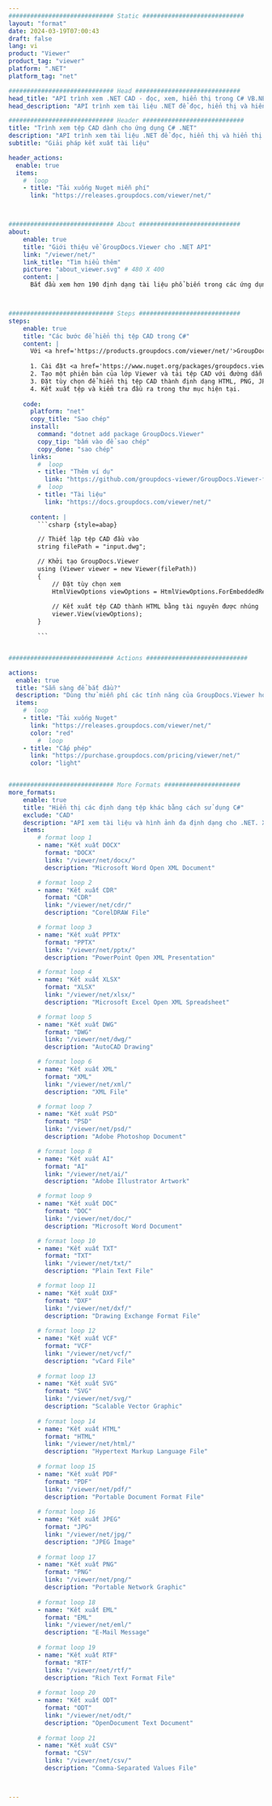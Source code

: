 ```yaml
---
############################# Static ############################
layout: "format"
date: 2024-03-19T07:00:43
draft: false
lang: vi
product: "Viewer"
product_tag: "viewer"
platform: ".NET"
platform_tag: "net"

############################# Head #############################
head_title: "API trình xem .NET CAD - đọc, xem, hiển thị trong C# VB.NET"
head_description: "API trình xem tài liệu .NET để đọc, hiển thị và hiển thị CAD trong mọi loại ứng dụng C#, ASP.NET, VB.NET & .NET Core."

############################# Header ############################
title: "Trình xem tệp CAD dành cho ứng dụng C# .NET" 
description: "API trình xem tài liệu .NET để đọc, hiển thị và hiển thị tệp CAD trong mọi loại ứng dụng C#, ASP.NET, VB.NET & .NET Core. Xem các tệp được hiển thị với định dạng và bố cục thực ở dạng HTML5, PDF hoặc dưới dạng hình ảnh bằng cách sử dụng một vài dòng mã." 
subtitle: "Giải pháp kết xuất tài liệu" 

header_actions:
  enable: true
  items:
    #  loop
    - title: "Tải xuống Nuget miễn phí"
      link: "https://releases.groupdocs.com/viewer/net/"



############################# About ############################
about:
    enable: true
    title: "Giới thiệu về GroupDocs.Viewer cho .NET API"
    link: "/viewer/net/"
    link_title: "Tìm hiểu thêm"
    picture: "about_viewer.svg" # 480 X 400
    content: |
      Bắt đầu xem hơn 190 định dạng tài liệu phổ biến trong các ứng dụng .NET của bạn bằng GroupDocs.Viewer dành cho API .NET bằng cách thêm một vài dòng mã. Các nhà phát triển có thể dễ dàng hiển thị PDF, Word Xử lý, Bảng tính Excel, Bản trình bày, Visio, Project, Outlook và nhiều định dạng tài liệu phổ biến khác ở chế độ HTML5, hình ảnh hoặc PDF. Quá trình kết xuất tài liệu diễn ra nhanh chóng, giống hệt với tệp nguồn gốc và không yêu cầu cài đặt phần mềm bổ sung hoặc bất kỳ thư viện bên ngoài nào khác.



############################# Steps ############################
steps:
    enable: true
    title: "Các bước để hiển thị tệp CAD trong C#" 
    content: |
      Với <a href='https://products.groupdocs.com/viewer/net/'>GroupDocs.Viewer</a> bạn có thể hiển thị CAD thành HTML, JPEG, PNG hoặc PDF chỉ trong vài bước.
      
      1. Cài đặt <a href='https://www.nuget.org/packages/groupdocs.viewer'>GroupDocs.Viewer for .NET</a> bằng trình quản lý gói yêu thích của bạn. 
      2. Tạo một phiên bản của lớp Viewer và tải tệp CAD với đường dẫn đầy đủ.  
      3. Đặt tùy chọn để hiển thị tệp CAD thành định dạng HTML, PNG, JPEG hoặc PDF. 
      4. Kết xuất tệp và kiểm tra đầu ra trong thư mục hiện tại. 
   
    code:
      platform: "net"
      copy_title: "Sao chép"
      install:
        command: "dotnet add package GroupDocs.Viewer"
        copy_tip: "bấm vào để sao chép"
        copy_done: "sao chép"
      links:
        #  loop
        - title: "Thêm ví dụ"
          link: "https://github.com/groupdocs-viewer/GroupDocs.Viewer-for-.NET"
        #  loop
        - title: "Tài liệu"
          link: "https://docs.groupdocs.com/viewer/net/"
          
      content: |
        ```csharp {style=abap}

        // Thiết lập tệp CAD đầu vào
        string filePath = "input.dwg";

        // Khởi tạo GroupDocs.Viewer
        using (Viewer viewer = new Viewer(filePath))
        {
            // Đặt tùy chọn xem
            HtmlViewOptions viewOptions = HtmlViewOptions.ForEmbeddedResources();
                
            // Kết xuất tệp CAD thành HTML bằng tài nguyên được nhúng
            viewer.View(viewOptions);
        }

        ```            


############################# Actions ############################

actions:
  enable: true
  title: "Sẵn sàng để bắt đầu?"
  description: "Dùng thử miễn phí các tính năng của GroupDocs.Viewer hoặc yêu cầu giấy phép"
  items:
    #  loop
    - title: "Tải xuống Nuget"
      link: "https://releases.groupdocs.com/viewer/net/"
      color: "red"
        #  loop
    - title: "Cấp phép"
      link: "https://purchase.groupdocs.com/pricing/viewer/net/"
      color: "light"


############################# More Formats #####################
more_formats:
    enable: true
    title: "Hiển thị các định dạng tệp khác bằng cách sử dụng C#"
    exclude: "CAD"
    description: "API xem tài liệu và hình ảnh đa định dạng cho .NET. Xem một số định dạng tệp phổ biến bên dưới mà không cần bất kỳ trình xem bên ngoài nào."
    items: 
        # format loop 1
        - name: "Kết xuất DOCX"
          format: "DOCX"
          link: "/viewer/net/docx/"
          description: "Microsoft Word Open XML Document" 

        # format loop 2
        - name: "Kết xuất CDR" 
          format: "CDR"
          link: "/viewer/net/cdr/"
          description: "CorelDRAW File" 

        # format loop 3
        - name: "Kết xuất PPTX"
          format: "PPTX"
          link: "/viewer/net/pptx/"
          description: "PowerPoint Open XML Presentation" 

        # format loop 4
        - name: "Kết xuất XLSX"
          format: "XLSX"
          link: "/viewer/net/xlsx/"
          description: "Microsoft Excel Open XML Spreadsheet" 

        # format loop 5
        - name: "Kết xuất DWG"
          format: "DWG"
          link: "/viewer/net/dwg/"
          description: "AutoCAD Drawing"

        # format loop 6
        - name: "Kết xuất XML"
          format: "XML"
          link: "/viewer/net/xml/"
          description: "XML File"

        # format loop 7
        - name: "Kết xuất PSD"
          format: "PSD"
          link: "/viewer/net/psd/"
          description: "Adobe Photoshop Document"

        # format loop 8
        - name: "Kết xuất AI"
          format: "AI"
          link: "/viewer/net/ai/"
          description: "Adobe Illustrator Artwork"

        # format loop 9
        - name: "Kết xuất DOC"
          format: "DOC"
          link: "/viewer/net/doc/"
          description: "Microsoft Word Document" 

        # format loop 10
        - name: "Kết xuất TXT" 
          format: "TXT"
          link: "/viewer/net/txt/"
          description: "Plain Text File" 

        # format loop 11
        - name: "Kết xuất DXF" 
          format: "DXF"
          link: "/viewer/net/dxf/"
          description: "Drawing Exchange Format File"  
          
        # format loop 12
        - name: "Kết xuất VCF"
          format: "VCF"
          link: "/viewer/net/vcf/"
          description: "vCard File"  
              
        # format loop 13
        - name: "Kết xuất SVG"
          format: "SVG"
          link: "/viewer/net/svg/"
          description: "Scalable Vector Graphic" 
          
        # format loop 14
        - name: "Kết xuất HTML"
          format: "HTML"
          link: "/viewer/net/html/"
          description: "Hypertext Markup Language File" 
          
        # format loop 15
        - name: "Kết xuất PDF"
          format: "PDF"
          link: "/viewer/net/pdf/"
          description: "Portable Document Format File"
          
        # format loop 16
        - name: "Kết xuất JPEG"
          format: "JPG"
          link: "/viewer/net/jpg/"
          description: "JPEG Image"
          
        # format loop 17
        - name: "Kết xuất PNG"
          format: "PNG"
          link: "/viewer/net/png/"
          description: "Portable Network Graphic" 
          
        # format loop 18
        - name: "Kết xuất EML"
          format: "EML"
          link: "/viewer/net/eml/"
          description: "E-Mail Message" 
          
        # format loop 19
        - name: "Kết xuất RTF"
          format: "RTF"
          link: "/viewer/net/rtf/"
          description: "Rich Text Format File" 
          
        # format loop 20
        - name: "Kết xuất ODT"
          format: "ODT"
          link: "/viewer/net/odt/"
          description: "OpenDocument Text Document" 
          
        # format loop 21
        - name: "Kết xuất CSV"
          format: "CSV"
          link: "/viewer/net/csv/"
          description: "Comma-Separated Values File" 



---
```

